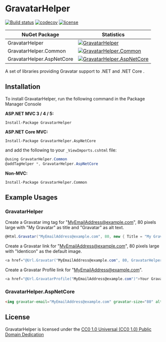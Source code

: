 GravatarHelper
==============

[![Build status](https://ci.appveyor.com/api/projects/status/s5c2q3ubjyaih8rl/branch/master?svg=true)](https://ci.appveyor.com/project/jkommer/gravatarhelper/branch/master)
[![codecov](https://codecov.io/gh/jkommer/GravatarHelper/branch/master/graph/badge.svg)](https://codecov.io/gh/jkommer/GravatarHelper)
[![license](https://img.shields.io/github/license/jkommer/gravatarhelper.svg)](https://creativecommons.org/publicdomain/zero/1.0/)

| NuGet Package              | Statistics                                                                                                                                         |
| -------------------------- | ---------------------------------------------------------------------------------------------------------------------------------------------------|
| GravatarHelper             | [![GravatarHelper](https://buildstats.info/nuget/GravatarHelper)](https://www.nuget.org/packages/GravatarHelper/)                                  |
| GravatarHelper.Common      | [![GravatarHelper.Common](https://buildstats.info/nuget/GravatarHelper.Common)](https://www.nuget.org/packages/GravatarHelper.Common/)             |
| GravatarHelper.AspNetCore  | [![GravatarHelper.AspNetCore](https://buildstats.info/nuget/GravatarHelper.AspNetCore)](https://www.nuget.org/packages/GravatarHelper.AspNetCore/) |

A set of libraries providing Gravatar support to .NET and .NET Core .

## Installation

To install GravatarHelper, run the following command in the Package Manager Console

**ASP.NET MVC 3 / 4 / 5:**

```console
Install-Package GravatarHelper
```

**ASP.NET Core MVC:**

```console
Install-Package GravatarHelper.AspNetCore
```

and add the following to your `_ViewImports.cshtml` file:

```csharp
@using GravatarHelper.Common
@addTagHelper *, GravatarHelper.AspNetCore
```

**Non-MVC:**

```console
Install-Package GravatarHelper.Common
```

## Example Usages

### GravatarHelper

Create a Gravatar img tag for "MyEmailAddress@example.com", 80 pixels large with "My Gravatar" as title  and "Gravatar" as alt text.

```csharp
@Html.Gravatar("MyEmailAddress@example.com", 80, new { Title = "My Gravatar", Alt = "Gravatar" })
```

Create a Gravatar link for "MyEmailAddress@example.com", 80 pixels large with "Identicon" as the default image.

```csharp
<a href="@Url.Gravatar("MyEmailAddress@example.com", 80, GravatarHelper.DefaultImageIdenticon)">Your Gravatar</a>
```

Create a Gravatar Profile link for "MyEmailAddress@example.com".
  
```csharp 
<a href="@Url.GravatarProfile("MyEmailAddress@example.com")">Your Gravatar Profile</a>
```

### GravatarHelper.AspNetCore

```Html
<img gravatar-email="MyEmailAddress@example.com" gravatar-size="80" alt="My Gravatar" />
```

## License

GravatarHelper is licensed under the [CC0 1.0 Universal (CC0 1.0) Public Domain Dedication][1]

[1]: http://creativecommons.org/publicdomain/zero/1.0/
